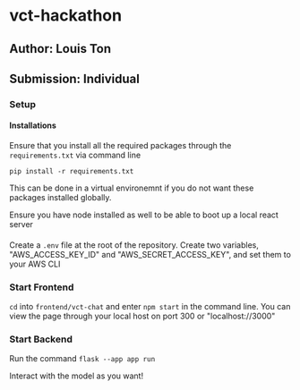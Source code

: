 # vct-hackathon
## Author: Louis Ton
## Submission: Individual

### Setup

#### Installations
Ensure that you install all the required packages through the `requirements.txt` via command line 
```
pip install -r requirements.txt
```
This can be done in a virtual environemnt if you do not want these packages installed globally.

Ensure you have node installed as well to be able to boot up a local react server

####
Create a `.env` file at the root of the repository. Create two variables, "AWS_ACCESS_KEY_ID" and "AWS_SECRET_ACCESS_KEY", and 
set them to your AWS CLI
### Start Frontend
`cd` into `frontend/vct-chat` and enter `npm start` in the command line.
You can view the page through your local host on port 300 or "localhost://3000"

### Start Backend
Run the command `flask --app app run`

Interact with the model as you want!

